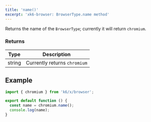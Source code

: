 ```yaml
---
title: 'name()'
excerpt: 'xk6-browser: BrowserType.name method'
---
```


Returns the name of the `BrowserType`; currently it will return `chromium`.


### Returns

| Type   | Description                  |
|--------|------------------------------|
| string | Currently returns `chromium` |


## Example

```javascript
import { chromium } from 'k6/x/browser';

export default function () {
  const name = chromium.name();
  console.log(name);
}
```